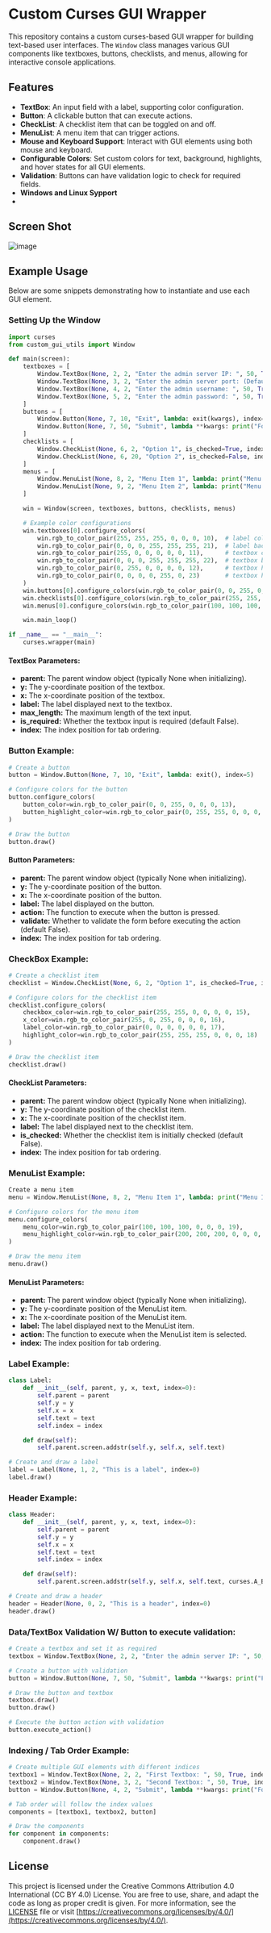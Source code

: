 # Custom Curses GUI Wrapper

This repository contains a custom curses-based GUI wrapper for building text-based user interfaces. The `Window` class manages various GUI components like textboxes, buttons, checklists, and menus, allowing for interactive console applications.

## Features

- **TextBox**: An input field with a label, supporting color configuration.
- **Button**: A clickable button that can execute actions.
- **CheckList**: A checklist item that can be toggled on and off.
- **MenuList**: A menu item that can trigger actions.
- **Mouse and Keyboard Support**: Interact with GUI elements using both mouse and keyboard.
- **Configurable Colors**: Set custom colors for text, background, highlights, and hover states for all GUI elements.
- **Validation**: Buttons can have validation logic to check for required fields.
- **Windows and Linux Sypport**
- 
## Screen Shot
![image](https://github.com/user-attachments/assets/6006c82b-d97c-47f7-acd5-fb9939f6c492)

## Example Usage

Below are some snippets demonstrating how to instantiate and use each GUI element.

### Setting Up the Window

```python
import curses
from custom_gui_utils import Window

def main(screen):
    textboxes = [
        Window.TextBox(None, 2, 2, "Enter the admin server IP: ", 50, True, index=1),
        Window.TextBox(None, 3, 2, "Enter the admin server port: (Default: 32666) ", 50, True, index=2),
        Window.TextBox(None, 4, 2, "Enter the admin username: ", 50, True, index=3),
        Window.TextBox(None, 5, 2, "Enter the admin password: ", 50, True, index=4)
    ]
    buttons = [
        Window.Button(None, 7, 10, "Exit", lambda: exit(kwargs), index=5),
        Window.Button(None, 7, 50, "Submit", lambda **kwargs: print("Form submitted with values:", kwargs), validate=True, index=6)
    ]
    checklists = [
        Window.CheckList(None, 6, 2, "Option 1", is_checked=True, index=7),
        Window.CheckList(None, 6, 20, "Option 2", is_checked=False, index=8)
    ]
    menus = [
        Window.MenuList(None, 8, 2, "Menu Item 1", lambda: print("Menu Item 1 selected"), index=9),
        Window.MenuList(None, 9, 2, "Menu Item 2", lambda: print("Menu Item 2 selected"), index=10)
    ]

    win = Window(screen, textboxes, buttons, checklists, menus)

    # Example color configurations
    win.textboxes[0].configure_colors(
        win.rgb_to_color_pair(255, 255, 255, 0, 0, 0, 10),  # label color
        win.rgb_to_color_pair(0, 0, 0, 255, 255, 255, 21),  # label background color
        win.rgb_to_color_pair(255, 0, 0, 0, 0, 0, 11),      # textbox color
        win.rgb_to_color_pair(0, 0, 0, 255, 255, 255, 22),  # textbox background color
        win.rgb_to_color_pair(0, 255, 0, 0, 0, 0, 12),      # textbox highlight color
        win.rgb_to_color_pair(0, 0, 0, 0, 255, 0, 23)       # textbox highlight background color
    )
    win.buttons[0].configure_colors(win.rgb_to_color_pair(0, 0, 255, 0, 0, 0, 13), win.rgb_to_color_pair(0, 255, 255, 0, 0, 0, 14))
    win.checklists[0].configure_colors(win.rgb_to_color_pair(255, 255, 0, 0, 0, 0, 15), win.rgb_to_color_pair(255, 0, 255, 0, 0, 0, 16), win.rgb_to_color_pair(0, 0, 0, 0, 0, 0, 17), win.rgb_to_color_pair(255, 255, 255, 0, 0, 0, 18))
    win.menus[0].configure_colors(win.rgb_to_color_pair(100, 100, 100, 0, 0, 0, 19), win.rgb_to_color_pair(200, 200, 200, 0, 0, 0, 20))

    win.main_loop()

if __name__ == "__main__":
    curses.wrapper(main)
```

#### TextBox Parameters:
- **parent:** The parent window object (typically None when initializing).
- **y:** The y-coordinate position of the textbox.
- **x:** The x-coordinate position of the textbox.
- **label:** The label displayed next to the textbox.
- **max_length:** The maximum length of the text input.
- **is_required:** Whether the textbox input is required (default False).
- **index:** The index position for tab ordering.

### Button Example:
```python
# Create a button
button = Window.Button(None, 7, 10, "Exit", lambda: exit(), index=5)

# Configure colors for the button
button.configure_colors(
    button_color=win.rgb_to_color_pair(0, 0, 255, 0, 0, 0, 13),
    button_highlight_color=win.rgb_to_color_pair(0, 255, 255, 0, 0, 0, 14)
)

# Draw the button
button.draw()

```

#### Button Parameters:
- **parent:** The parent window object (typically None when initializing).
- **y:** The y-coordinate position of the button.
- **x:** The x-coordinate position of the button.
- **label:** The label displayed on the button.
- **action:** The function to execute when the button is pressed.
- **validate:** Whether to validate the form before executing the action (default False).
- **index:** The index position for tab ordering.

### CheckBox Example:
```python
# Create a checklist item
checklist = Window.CheckList(None, 6, 2, "Option 1", is_checked=True, index=7)

# Configure colors for the checklist item
checklist.configure_colors(
    checkbox_color=win.rgb_to_color_pair(255, 255, 0, 0, 0, 0, 15),
    x_color=win.rgb_to_color_pair(255, 0, 255, 0, 0, 0, 16),
    label_color=win.rgb_to_color_pair(0, 0, 0, 0, 0, 0, 17),
    highlight_color=win.rgb_to_color_pair(255, 255, 255, 0, 0, 0, 18)
)

# Draw the checklist item
checklist.draw()

```

#### CheckList Parameters:
- **parent:** The parent window object (typically None when initializing).
- **y:** The y-coordinate position of the checklist item.
- **x:** The x-coordinate position of the checklist item.
- **label:** The label displayed next to the checklist item.
- **is_checked:** Whether the checklist item is initially checked (default False).
- **index:** The index position for tab ordering.

### MenuList Example:
```python
Create a menu item
menu = Window.MenuList(None, 8, 2, "Menu Item 1", lambda: print("Menu Item 1 selected"), index=9)

# Configure colors for the menu item
menu.configure_colors(
    menu_color=win.rgb_to_color_pair(100, 100, 100, 0, 0, 0, 19),
    menu_highlight_color=win.rgb_to_color_pair(200, 200, 200, 0, 0, 0, 20)
)

# Draw the menu item
menu.draw()
```

#### MenuList Parameters:
- **parent:** The parent window object (typically None when initializing).
- **y:** The y-coordinate position of the MenuList item.
- **x:** The x-coordinate position of the MenuList item.
- **label:** The label displayed next to the MenuList item.
- **action:** The function to execute when the MenuList item is selected.
- **index:** The index position for tab ordering.

### Label Example:
```python
class Label:
    def __init__(self, parent, y, x, text, index=0):
        self.parent = parent
        self.y = y
        self.x = x
        self.text = text
        self.index = index

    def draw(self):
        self.parent.screen.addstr(self.y, self.x, self.text)

# Create and draw a label
label = Label(None, 1, 2, "This is a label", index=0)
label.draw()
```

### Header Example:
```python
class Header:
    def __init__(self, parent, y, x, text, index=0):
        self.parent = parent
        self.y = y
        self.x = x
        self.text = text
        self.index = index

    def draw(self):
        self.parent.screen.addstr(self.y, self.x, self.text, curses.A_BOLD)

# Create and draw a header
header = Header(None, 0, 2, "This is a header", index=0)
header.draw()
```

### Data/TextBox Validation W/ Button to execute validation:
```python
# Create a textbox and set it as required
textbox = Window.TextBox(None, 2, 2, "Enter the admin server IP: ", 50, True, index=1)

# Create a button with validation
button = Window.Button(None, 7, 50, "Submit", lambda **kwargs: print("Form submitted with values:", kwargs), validate=True, index=6)

# Draw the button and textbox
textbox.draw()
button.draw()

# Execute the button action with validation
button.execute_action()
```

### Indexing / Tab Order Example:
```python
# Create multiple GUI elements with different indices
textbox1 = Window.TextBox(None, 2, 2, "First Textbox: ", 50, True, index=1)
textbox2 = Window.TextBox(None, 3, 2, "Second Textbox: ", 50, True, index=2)
button = Window.Button(None, 4, 2, "Submit", lambda **kwargs: print("Form submitted"), index=3)

# Tab order will follow the index values
components = [textbox1, textbox2, button]

# Draw the components
for component in components:
    component.draw()
```

## License

This project is licensed under the Creative Commons Attribution 4.0 International (CC BY 4.0) License. You are free to use, share, and adapt the code as long as proper credit is given. For more information, see the [LICENSE](./LICENSE) file or visit [https://creativecommons.org/licenses/by/4.0/](https://creativecommons.org/licenses/by/4.0/).





